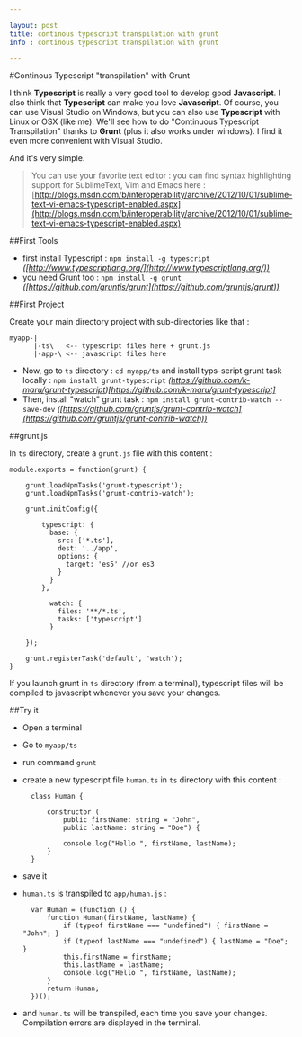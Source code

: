 ```yaml
---

layout: post
title: continous typescript transpilation with grunt
info : continous typescript transpilation with grunt

---
```


#Continous Typescript "transpilation" with Grunt

I think **Typescript** is really a very good tool to develop good **Javascript**. I also think that **Typescript** can make you love **Javascript**. Of course, you can use Visual Studio on Windows, but you can also use **Typescript** with Linux or OSX (like me). We'll see how to do "Continuous Typescript Transpilation" thanks to **Grunt** (plus it also works under windows). I find it even more convenient with Visual Studio.

And it's very simple. 

> You can use your favorite text editor : you can find syntax highlighting support for SublimeText, Vim and Emacs here : [http://blogs.msdn.com/b/interoperability/archive/2012/10/01/sublime-text-vi-emacs-typescript-enabled.aspx](http://blogs.msdn.com/b/interoperability/archive/2012/10/01/sublime-text-vi-emacs-typescript-enabled.aspx)


##First Tools

- first install Typescript : `npm install -g typescript` *([http://www.typescriptlang.org/](http://www.typescriptlang.org/))*
- you need Grunt too : `npm install -g grunt` *([https://github.com/gruntjs/grunt](https://github.com/gruntjs/grunt))*

##First Project

Create your main directory project with sub-directories like that :

 	myapp-|
 		  |-ts\   <-- typescript files here + grunt.js
 		  |-app-\ <-- javascript files here


- Now, go to `ts` directory : `cd myapp/ts` and install typs-script grunt task locally : `npm install grunt-typescript` *(https://github.com/k-maru/grunt-typescript)[https://github.com/k-maru/grunt-typescript]*
- Then, install "watch" grunt task : `npm install grunt-contrib-watch --save-dev` *([https://github.com/gruntjs/grunt-contrib-watch](https://github.com/gruntjs/grunt-contrib-watch))*

##grunt.js

In `ts` directory, create a `grunt.js` file with this content :

	module.exports = function(grunt) {

		grunt.loadNpmTasks('grunt-typescript');
		grunt.loadNpmTasks('grunt-contrib-watch');

		grunt.initConfig({

		    typescript: {
		      base: {
		        src: ['*.ts'],
		        dest: '../app',
		        options: {
		          target: 'es5' //or es3
		        }
		      }
		    },

			  watch: {
			    files: '**/*.ts',
			    tasks: ['typescript']
			  }

		});

		grunt.registerTask('default', 'watch');
	}

If you launch grunt in `ts` directory (from a terminal), typescript files will be compiled to javascript whenever you save your changes.

##Try it

- Open a terminal
- Go to `myapp/ts`
- run command `grunt`
- create a new typescript file `human.ts` in `ts` directory with this content :

		class Human {

			constructor (
				public firstName: string = "John", 
				public lastName: string = "Doe") {

				console.log("Hello ", firstName, lastName);
			}
		}

- save it
- `human.ts` is transpiled to `app/human.js` :

		var Human = (function () {
		    function Human(firstName, lastName) {
		        if (typeof firstName === "undefined") { firstName = "John"; }
		        if (typeof lastName === "undefined") { lastName = "Doe"; }
		        this.firstName = firstName;
		        this.lastName = lastName;
		        console.log("Hello ", firstName, lastName);
		    }
		    return Human;
		})();

- and `human.ts` will be transpiled, each time you save your changes. Compilation errors are displayed in the terminal.

